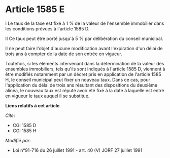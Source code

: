 # Article 1585 E

I  Le taux de la taxe est fixé à 1 % de la valeur de l'ensemble immobilier dans les conditions prévues à l'article 1585 D.

II  Ce taux peut être porté jusqu'à 5 % par délibération du conseil municipal.

Il ne peut faire l'objet d'aucune modification avant l'expiration d'un délai de trois ans à compter de la date de son entrée
en vigueur.

Toutefois, si les éléments intervenant dans la détermination de la valeur des ensembles immobiliers, tels qu'ils sont
indiqués à l'article 1585 D, viennent à être modifiés notamment par un décret pris en application de l'article 1585 H, le
conseil municipal peut fixer un nouveau taux. Dans ce cas, pour l'application du délai de trois ans résultant des
dispositions du deuxième alinéa, le nouveau taux est réputé avoir été fixé à la date à laquelle est entré en vigueur le taux
auquel il se substitue.

**Liens relatifs à cet article**

_Cite_:

  - CGI 1585 D
  - CGI 1585 H

_Modifié par_:

  - Loi n°91-716 du 26 juillet 1991 - art. 40 (V) JORF 27 juillet 1991
